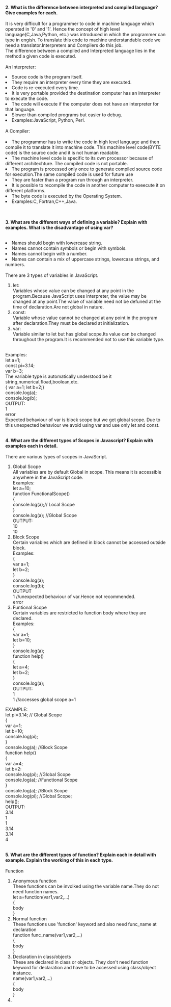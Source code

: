 **2.	What is the difference between interpreted and compiled language? Give examples for each.**<br></br>
It is very difficult for a programmer to code in machine language which operated in '0' and '1'. 
Hence the concept of high level language(C,Java,Python, etc.) was introduced in which the programmer can type in engish. 
To translate this code to machine understandable code we need a translator.Interpreters and Compilers do this job.  
The difference between a compiled and Interpreted language lies in the method a given code is executed.
<br></br>An Interpreter:
<li>Source code is the program itself.</li>
<li>They require an interpreter every time they are executed.</li>
<li>Code is re-executed every time.</li>
<li>It is very portable provided the destination computer has an interpreter to execute the code.</li>
<li>The code will execute if the computer does not have an interpreter for that language.</li>
<li>Slower than compiled programs but easier to debug.</li>
<li>Examples:JavaScript, Python, Perl.</li><br>
A Compiler:<br></br>
<li>The programmer has to write the code in high level language and then compile it to translate it into machine code.
This machine level code(BYTE code) is the source code and it is not human readable.</li>
<li>The machine level code is specific to its own processor because of different architechture.
The compiled code is not portable.</li>
<li>The program is processed only once to generate compiled source code for execution.The same compiled code is used for future use</li>
<li>They are faster than a program run through an interpreter.</li>
<li>It is possible to recompile the code in another computer to exeecute it on different platforms.</li>
<li>The byte code is executed by the Operating System.</li>
<li>Examples:C, Fortran,C++,Java.</li>
<br></br>

**3.	What are the different ways of defining a variable? Explain with examples. What is the disadvantage of using var?**<br></br>
<li>Names should begin with lowercase string.</li>
<li>Names cannot contain symbols or begin with symbols.</li>
<li>Names cannot begin with a number.</li>
<li>Names can contain a mix of uppercase strings, lowercase strings, and numbers.</li>
<br>There are 3 types of variables in JavaScript.
<ol>
  <li>
  let:
  <br>Variables whose value can be changed at any point in the program.Because JavaScript   uses interpreter, the value may be changed at any point.The value of variable need     not be defuned at the time of declaration.Are not global in nature. 
  </li>
  <li>
  const:
  <br>Variable whose value cannot be changed at any point in the program after       declaration.They must be declared at initialization.
  </li>
  <li>
  var:
  <br>Variable similar to let but has global scope.Its value can be changed throughout the program.It is recommended not to use this variable type.
  </li>
</ol>
<br>Examples:
<br>let a=1; 
<br>const pi=3.14;
<br>var b=3;
<br>The variable type is automatically understood be it string,numerical,fload,boolean,etc.
<br>{
var a=1;
let b=2;}
<br>console.log(a);
<br>console.log(b);
<br>OUTPUT:
<br>1
<br>error
<br>Expected behaviour of var is block scope but we get global scope. Due to this unexpected behaviour we avoid using var and use only let and const.

**<br>4.	What are the different types of Scopes in Javascript? Explain with examples each in detail.**
<br></br>
There are various types of scopes in JavaScript.
<ol>
<li>Global Scope<br>
All variables are by default Global in scope. This means it is accessible anywhere in the JavaScript code.<br>
Examples:<br>
let a=10;<br>
function FunctionalScope()<br>
{
  <br>console.log(a);// Local Scope<br>
}<br>
console.log(a); //Global Scope<br>
OUTPUT:<br>
10<br>
10
</li>
<li>
Block Scope<br>
Certain variables which are defined in block cannot be accessed outside block.<br>
Examples:<br>
{<br>
var a=1;<br>
let b=2;<br>
}<br>
console.log(a);<br>
console.log(b);<br>
OUTPUT<br>
1 //unexpected behaviour of var.Hence not recommended.<br> 
error<br>
</li>
<li>
Funtional Scope<br>
Certain variables are restricted to function body where they are declared.<br>
Examples:<br>
{<br>
var a=1;<br>
let b=10;<br>}<br>
console.log(a);<br>
function help()<br>{<br>
let a=4;<br>
let b=2;<br>}<br>
console.log(a);<br>
OUTPUT:<br>
1<br>
1 //accesses global scope a=1
</li>
</ol>
EXAMPLE:<br>
let pi=3.14; // Global Scope<br>
{<br>
var a=1;<br>
let b=10;<br>
console.log(pi);<br>
}<br>
console.log(a); //Block Scope<br>
function help()<br>
{<br>
var a=4;<br>
let b=2:<br>
console.log(pi); //Global Scope<br>
console.log(a); //Functional Scope<br>
}<br>
console.log(a); //Block Scope<br>
console.log(pi); //Global Scope;<br>
help();<br>
OUTPUT:<br>
3.14<br>
1<br>
1<br>
3.14<br>
3.14<br>
4<br>

**<br>5.	What are the different types of function? Explain each in detail with example. Explain the working of this in each type.**
<br>
<br>Function<br>
<ol>
<li>Anonymous function<br>
These functions can be involked using the variable name.They do not need function names.<br>
let a=function(var1,var2,...)<br>
{<br>body<br>}
</li>
<li>
Normal function<br>
These functions use 'function' keyword and also need func_name at declaration<br>
function func_name(var1,var2,...)<br>
{<br>body<br>}
</li>
<li>
Declaration in class/objects<br>
These are declared in class or objects. They don't need function keyword for declaration and have to be accessed using class/object instance.<br>
name(var1,var2,...)<br>
{<br>body<br>}
</li>
<li>
</li>
</ol>
